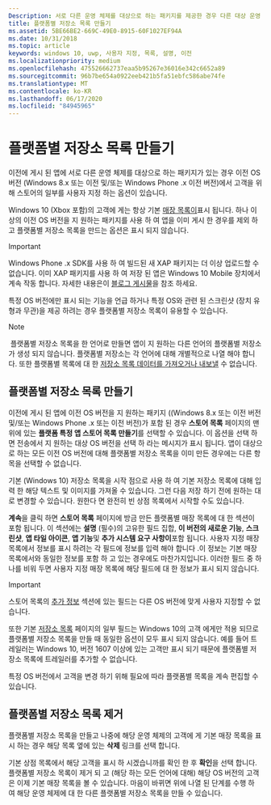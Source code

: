 ```yaml
---
Description: 서로 다른 운영 체제를 대상으로 하는 패키지를 제공한 경우 다른 대상 운영 체제에 대 한 매장 목록의 일부를 사용자 지정할 수 있습니다.
title: 플랫폼별 저장소 목록 만들기
ms.assetid: 5BE66BE2-669C-49E0-8915-60F1027EF94A
ms.date: 10/31/2018
ms.topic: article
keywords: windows 10, uwp, 사용자 지정, 목록, 설명, 이전
ms.localizationpriority: medium
ms.openlocfilehash: 475526662737eaa5b95267e36016e342c6652a89
ms.sourcegitcommit: 96b7be654a0922eeb421b5fa51ebfc586abe74fe
ms.translationtype: MT
ms.contentlocale: ko-KR
ms.lasthandoff: 06/17/2020
ms.locfileid: "84945965"
---
```

# <a name="create-platform-specific-store-listings"></a>플랫폼별 저장소 목록 만들기


이전에 게시 된 앱에 서로 다른 운영 체제를 대상으로 하는 패키지가 있는 경우 이전 OS 버전 (Windows 8.x 또는 이전 및/또는 Windows Phone .x 이전 버전)에서 고객을 위해 스토어의 일부를 사용자 지정 하는 옵션이 있습니다. 

Windows 10 (Xbox 포함)의 고객에 게는 항상 기본 [매장 목록이](create-app-store-listings.md)표시 됩니다. 하나 이상의 이전 OS 버전을 지 원하는 패키지를 사용 하 여 앱을 이미 게시 한 경우를 제외 하 고 플랫폼별 저장소 목록을 만드는 옵션은 표시 되지 않습니다. 

> [!IMPORTANT]
> Windows Phone .x SDK를 사용 하 여 빌드된 새 XAP 패키지는 더 이상 업로드할 수 없습니다. 이미 XAP 패키지를 사용 하 여 저장 된 앱은 Windows 10 Mobile 장치에서 계속 작동 합니다. 자세한 내용은이 [블로그 게시물](https://blogs.windows.com/windowsdeveloper/2018/08/20/important-dates-regarding-apps-with-windows-phone-8-x-and-earlier-and-windows-8-8-1-packages-submitted-to-microsoft-store)을 참조 하세요.

특정 OS 버전에만 표시 되는 기능을 언급 하거나 특정 OS와 관련 된 스크린샷 (장치 유형과 무관)을 제공 하려는 경우 플랫폼별 저장소 목록이 유용할 수 있습니다.

> [!NOTE]
> 플랫폼별 저장소 목록을 한 언어로 만들면 앱이 지 원하는 다른 언어의 플랫폼별 저장소가 생성 되지 않습니다. 플랫폼별 저장소는 각 언어에 대해 개별적으로 나열 해야 합니다. 또한 플랫폼별 목록에 대 한 [저장소 목록 데이터를 가져오거나 내보낼](import-and-export-store-listings.md) 수 없습니다.


## <a name="creating-a-platform-specific-store-listing"></a>플랫폼별 저장소 목록 만들기

이전에 게시 된 앱에 이전 OS 버전을 지 원하는 패키지 ((Windows 8.x 또는 이전 버전 및/또는 Windows Phone .x 또는 이전 버전)가 포함 된 경우 **스토어 목록** 페이지의 맨 위에 있는 **플랫폼 특정 앱 스토어 목록 만들기**를 선택할 수 있습니다. 이 옵션을 선택 하면 전송에서 지 원하는 대상 OS 버전을 선택 하 라는 메시지가 표시 됩니다. 앱이 대상으로 하는 모든 이전 OS 버전에 대해 플랫폼별 저장소 목록을 이미 만든 경우에는 다른 항목을 선택할 수 없습니다.

기본 (Windows 10) 저장소 목록을 시작 점으로 사용 하 여 기본 저장소 목록에 대해 입력 한 해당 텍스트 및 이미지를 가져올 수 있습니다. 그런 다음 저장 하기 전에 원하는 대로 변경할 수 있습니다. 원한다 면 완전히 빈 상점 목록에서 시작할 수도 있습니다.

**계속**을 클릭 하면 **스토어 목록** 페이지에 방금 만든 플랫폼별 매장 목록에 대 한 섹션이 포함 됩니다. 이 섹션에는 **설명** (필수)의 고유한 필드 집합, **이 버전의 새로운 기능**, **스크린샷**, **앱 타일 아이콘**, **앱 기능**및 **추가 시스템 요구 사항이**포함 됩니다. 사용자 지정 매장 목록에서 정보를 표시 하려는 각 필드에 정보를 입력 해야 합니다 .이 정보는 기본 매장 목록에서와 동일한 정보를 포함 하 고 있는 경우에도 마찬가지입니다. 이러한 필드 중 하나를 비워 두면 사용자 지정 매장 목록에 해당 필드에 대 한 정보가 표시 되지 않습니다.

> [!IMPORTANT]
> 스토어 목록의 [추가 정보](create-app-store-listings.md#additional-information) 섹션에 있는 필드는 다른 OS 버전에 맞게 사용자 지정할 수 없습니다.
> 
> 또한 기본 [저장소 목록](create-app-store-listings.md) 페이지의 일부 필드는 Windows 10의 고객 에게만 적용 되므로 플랫폼별 저장소 목록을 만들 때 동일한 옵션이 모두 표시 되지 않습니다. 예를 들어 트레일러는 Windows 10, 버전 1607 이상에 있는 고객만 표시 되기 때문에 플랫폼별 저장소 목록에 트레일러를 추가할 수 없습니다. 

특정 OS 버전에서 고객을 변경 하기 위해 필요에 따라 플랫폼별 목록을 계속 편집할 수 있습니다.


## <a name="removing-a-platform-specific-store-listing"></a>플랫폼별 저장소 목록 제거

플랫폼별 저장소 목록을 만들고 나중에 해당 운영 체제의 고객에 게 기본 매장 목록을 표시 하는 경우 해당 목록 옆에 있는 **삭제** 링크를 선택 합니다.

기본 상점 목록에서 해당 고객을 표시 하 시겠습니까를 확인 한 후 **확인**을 선택 합니다. 플랫폼별 저장소 목록이 제거 되 고 (해당 하는 모든 언어에 대해) 해당 OS 버전의 고객은 이제 기본 매장 목록을 볼 수 있습니다. 마음이 바뀌면 위에 나열 된 단계를 수행 하 여 해당 운영 체제에 대 한 다른 플랫폼별 저장소 목록을 만들 수 있습니다.
 

 




